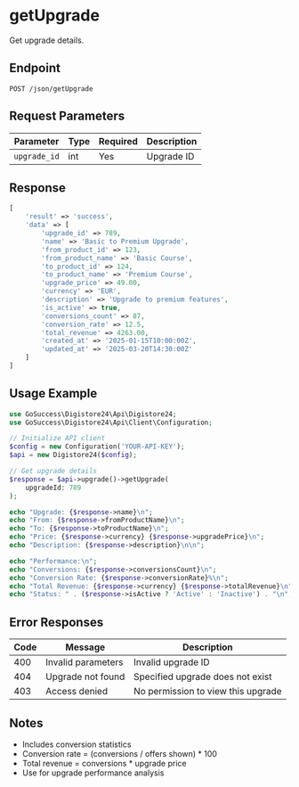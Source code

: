 # getUpgrade

Get upgrade details.

## Endpoint

```
POST /json/getUpgrade
```

## Request Parameters

| Parameter | Type | Required | Description |
|-----------|------|----------|-------------|
| `upgrade_id` | int | Yes | Upgrade ID |

## Response

```php
[
    'result' => 'success',
    'data' => [
        'upgrade_id' => 789,
        'name' => 'Basic to Premium Upgrade',
        'from_product_id' => 123,
        'from_product_name' => 'Basic Course',
        'to_product_id' => 124,
        'to_product_name' => 'Premium Course',
        'upgrade_price' => 49.00,
        'currency' => 'EUR',
        'description' => 'Upgrade to premium features',
        'is_active' => true,
        'conversions_count' => 87,
        'conversion_rate' => 12.5,
        'total_revenue' => 4263.00,
        'created_at' => '2025-01-15T10:00:00Z',
        'updated_at' => '2025-03-20T14:30:00Z'
    ]
]
```

## Usage Example

```php
use GoSuccess\Digistore24\Api\Digistore24;
use GoSuccess\Digistore24\Api\Client\Configuration;

// Initialize API client
$config = new Configuration('YOUR-API-KEY');
$api = new Digistore24($config);

// Get upgrade details
$response = $api->upgrade()->getUpgrade(
    upgradeId: 789
);

echo "Upgrade: {$response->name}\n";
echo "From: {$response->fromProductName}\n";
echo "To: {$response->toProductName}\n";
echo "Price: {$response->currency} {$response->upgradePrice}\n";
echo "Description: {$response->description}\n\n";

echo "Performance:\n";
echo "Conversions: {$response->conversionsCount}\n";
echo "Conversion Rate: {$response->conversionRate}%\n";
echo "Total Revenue: {$response->currency} {$response->totalRevenue}\n";
echo "Status: " . ($response->isActive ? 'Active' : 'Inactive') . "\n";
```

## Error Responses

| Code | Message | Description |
|------|---------|-------------|
| 400 | Invalid parameters | Invalid upgrade ID |
| 404 | Upgrade not found | Specified upgrade does not exist |
| 403 | Access denied | No permission to view this upgrade |

## Notes

- Includes conversion statistics
- Conversion rate = (conversions / offers shown) * 100
- Total revenue = conversions * upgrade price
- Use for upgrade performance analysis
